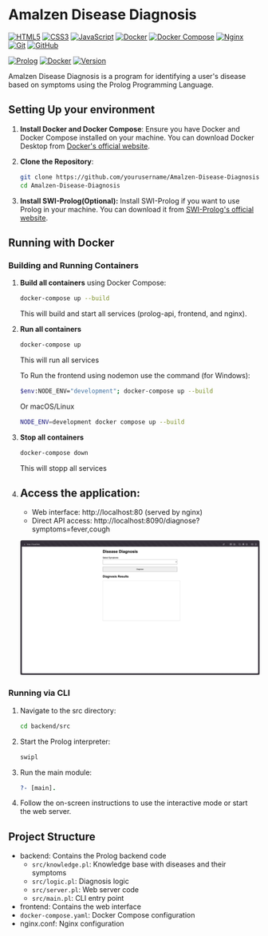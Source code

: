# Amalzen Disease Diagnosis
[![HTML5](https://img.shields.io/badge/HTML5-E34F26?style=for-the-badge&logo=html5&logoColor=white)](https://developer.mozilla.org/en-US/docs/Web/HTML)
[![CSS3](https://img.shields.io/badge/CSS3-1572B6?style=for-the-badge&logo=css3&logoColor=white)](https://developer.mozilla.org/en-US/docs/Web/CSS)
[![JavaScript](https://img.shields.io/badge/JavaScript-F7DF1E?style=for-the-badge&logo=javascript&logoColor=black)](https://developer.mozilla.org/en-US/docs/Web/JavaScript)
[![Docker](https://img.shields.io/badge/Docker-2496ED?style=for-the-badge&logo=docker&logoColor=white)](https://www.docker.com/)
[![Docker Compose](https://img.shields.io/badge/Docker%20Compose-2496ED?style=for-the-badge&logo=docker&logoColor=white)](https://docs.docker.com/compose/)
[![Nginx](https://img.shields.io/badge/Nginx-009639?style=for-the-badge&logo=nginx&logoColor=white)](https://nginx.org/)
[![Git](https://img.shields.io/badge/Git-F05032?style=for-the-badge&logo=git&logoColor=white)](https://git-scm.com/)
[![GitHub](https://img.shields.io/badge/GitHub-181717?style=for-the-badge&logo=github&logoColor=white)](https://github.com/)

[![Prolog](https://img.shields.io/badge/Prolog-SWI-orange.svg)](https://www.swi-prolog.org/)
[![Docker](https://img.shields.io/badge/Docker-Ready-blue.svg)](https://www.docker.com/)
[![Version](https://img.shields.io/badge/version-1.0.0-green.svg)](https://github.com/yourusername/Amalzen-Disease-Diagnosis)

Amalzen Disease Diagnosis is a program for identifying a user's disease based on symptoms using the Prolog Programming Language.

## Setting Up your environment

1. **Install Docker and Docker Compose**: Ensure you have Docker and Docker Compose installed on your machine. You can download Docker Desktop from [Docker's official website](https://www.docker.com/products/docker-desktop).

2. **Clone the Repository**:
    ```sh
    git clone https://github.com/yourusername/Amalzen-Disease-Diagnosis.git
    cd Amalzen-Disease-Diagnosis
    ```
3. **Install SWI-Prolog(Optional):** Install SWI-Prolog if you want to use Prolog in your machine. You can download it from [SWI-Prolog's official website](https://www.swi-prolog.org/Download.html).

## Running with Docker

### Building and Running Containers

1. **Build all containers** using Docker Compose:
    ```sh
    docker-compose up --build
    ```
   This will build and start all services (prolog-api, frontend, and nginx).

2. **Run all containers**
    ```sh
    docker-compose up
    ```
    This will run all services

   To Run the frontend using nodemon use the command (for Windows):
   ```sh
   $env:NODE_ENV="development"; docker-compose up --build
   ```
   Or macOS/Linux
   ```sh
   NODE_ENV=development docker compose up --build
   ```

4. **Stop all containers**
    ```sh
    docker-compose down
    ```
    This will stopp all services

3. **Access the application**:
   - 
   - Web interface: http://localhost:80 (served by nginx)
   - Direct API access: http://localhost:8090/diagnose?symptoms=fever,cough

   ![Disease Diagnosis Interface](docs/image.png)

### Running via CLI

1. Navigate to the src directory:
    ```sh
    cd backend/src
    ```

2. Start the Prolog interpreter:
    ```sh
    swipl
    ```

3. Run the main module:
    ```prolog
    ?- [main].
    ```

4. Follow the on-screen instructions to use the interactive mode or start the web server.


## Project Structure

- backend: Contains the Prolog backend code
  - `src/knowledge.pl`: Knowledge base with diseases and their symptoms
  - `src/logic.pl`: Diagnosis logic
  - `src/server.pl`: Web server code
  - `src/main.pl`: CLI entry point
- frontend: Contains the web interface
- `docker-compose.yaml`: Docker Compose configuration
- nginx.conf: Nginx configuration

